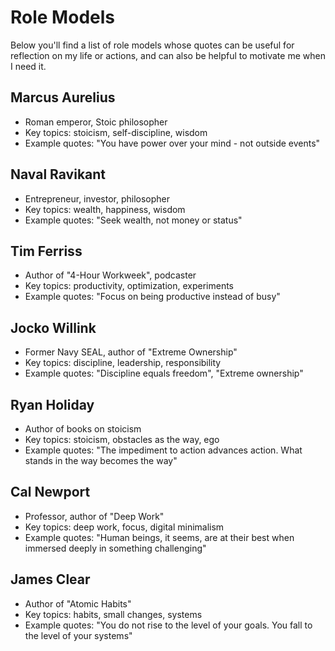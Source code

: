 # Role Models

Below you'll find a list of role models whose quotes can be useful for reflection on my life or actions, and can also be helpful to motivate me when I need it.

## Marcus Aurelius
- Roman emperor, Stoic philosopher
- Key topics: stoicism, self-discipline, wisdom
- Example quotes: "You have power over your mind - not outside events"

## Naval Ravikant
- Entrepreneur, investor, philosopher
- Key topics: wealth, happiness, wisdom
- Example quotes: "Seek wealth, not money or status"

## Tim Ferriss
- Author of "4-Hour Workweek", podcaster
- Key topics: productivity, optimization, experiments
- Example quotes: "Focus on being productive instead of busy"

## Jocko Willink
- Former Navy SEAL, author of "Extreme Ownership"
- Key topics: discipline, leadership, responsibility
- Example quotes: "Discipline equals freedom", "Extreme ownership"

## Ryan Holiday
- Author of books on stoicism
- Key topics: stoicism, obstacles as the way, ego
- Example quotes: "The impediment to action advances action. What stands in the way becomes the way"

## Cal Newport
- Professor, author of "Deep Work"
- Key topics: deep work, focus, digital minimalism
- Example quotes: "Human beings, it seems, are at their best when immersed deeply in something challenging"

## James Clear
- Author of "Atomic Habits"
- Key topics: habits, small changes, systems
- Example quotes: "You do not rise to the level of your goals. You fall to the level of your systems" 